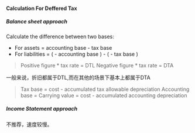 #### Calculation For Deffered Tax

##### Balance sheet approach

Calculate the difference between two bases:

- For assets = accounting base - tax base
- For liabilities = ( - accounting base ) - ( - tax base )

> Positive figure * tax rate = DTL
> Negative figure * tax rate = DTA

一般来说，折旧都属于DTL,而在其他的场景下基本上都属于DTA

> Tax base = cost - accumulated tax allowable depreciation
> Accounting base = Carrying value = cost - accumulated accounting depreciation

##### Income Statement approach

不推荐，速度较慢。